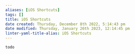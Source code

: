 ```yaml
---
aliases: [iOS Shortcuts]
tags: []
title: iOS Shortcuts
date created: Thursday, December 8th 2022, 5:14:43 pm
date modified: Thursday, January 26th 2023, 12:14:45 pm
linter-yaml-title-alias: iOS Shortcuts
---
```


`todo`
